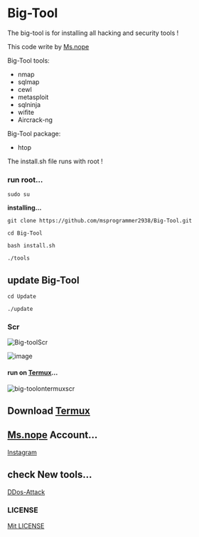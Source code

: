 # Big-Tool
The big-tool is for installing all hacking and security tools !

This code write by [Ms.nope](https://github.com/msprogrammer2938)

Big-Tool tools:
- nmap
- sqlmap
- cewl
- metasploit
- sqlninja
- wifite
- Aircrack-ng

Big-Tool package:
- htop

The install.sh file runs with root !

### run root...
```
sudo su
```

**installing...**
```
git clone https://github.com/msprogrammer2938/Big-Tool.git

cd Big-Tool

bash install.sh

./tools
```
## update Big-Tool
```
cd Update

./update
```

### Scr
![Big-toolScr](https://user-images.githubusercontent.com/78996423/115227017-29147300-a125-11eb-8e03-c861926f601b.jpeg)

![image](https://user-images.githubusercontent.com/78996423/116021528-9c564180-a65d-11eb-8752-8fc25b0394c8.png)

#### run on [Termux](https://wiki.termux.com/wiki/Main_Page)...
![big-toolontermuxscr](https://user-images.githubusercontent.com/78996423/117602778-c2eca000-b166-11eb-844c-81656d1064a3.jpeg)

## Download [Termux](https://play.google.com/store/apps/details?id=com.termux&hl=en&gl=US)

## [Ms.nope](https://github.com/msprogrammer2938) Account...
[Instagram](https://instagram.com/programmer2938)

## check New tools...
[DDos-Attack](https://github.com/msprogrammer2938/DDos-Attack)

### LICENSE
[Mit LICENSE](https://github.com/msprogrammer2938/Big-Tool/blob/master/LICENSE)
